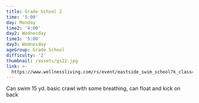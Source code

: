 ```yaml
---
title: Grade School 2
time: '5:00'
day: Monday
time2: '4:00'
day2: Wednesday
time3: '5:00'
day3: Wednesday
ageGroup: Grade School
difficulty: '2'
thumbnail: /assets/gs22.jpg
link: >-
  https://www.wellnessliving.com/rs/event/eastside_swim_school?k_class=85836&k_class_tab=10910
---
```

Can swim 15 yd. basic crawl with some breathing, can float and kick on back
